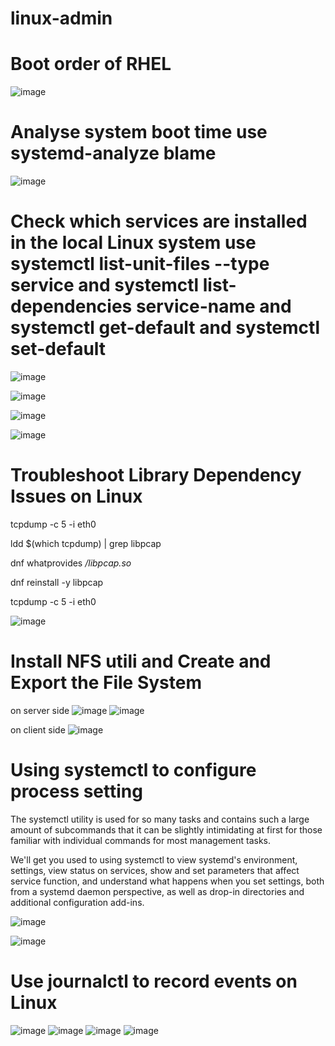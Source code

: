 # linux-admin

# Boot order of RHEL

![image](https://user-images.githubusercontent.com/36766101/217381477-cb13e487-8d6d-4fe1-b91d-a8cff0768d06.png)


# Analyse system boot time use systemd-analyze blame

![image](https://user-images.githubusercontent.com/36766101/217383089-b3c149be-781e-4848-bfe7-9d3b8c2b2d5b.png)


# Check which services are installed in the local Linux system  use  systemctl list-unit-files --type service and systemctl list-dependencies service-name and  systemctl get-default and systemctl set-default 

![image](https://user-images.githubusercontent.com/36766101/217384049-9dd9784b-0c85-4e24-a91b-2682cb4e3289.png)

![image](https://user-images.githubusercontent.com/36766101/217384085-7410cb9f-9fd5-46a3-84ec-fe1d6be6336b.png)

![image](https://user-images.githubusercontent.com/36766101/217384317-9c967016-c870-4c26-84b9-7bbfb1fe7581.png)

![image](https://user-images.githubusercontent.com/36766101/217384894-be1a9801-f608-4a15-83ab-224ffd081864.png)


# Troubleshoot Library Dependency Issues on Linux

tcpdump -c 5 -i eth0

ldd $(which tcpdump) | grep libpcap


dnf whatprovides */libpcap.so*


dnf reinstall -y libpcap


tcpdump -c 5 -i eth0

![image](https://user-images.githubusercontent.com/36766101/209530201-54493bbd-902f-43ac-ae1b-1a131c386455.png)


# Install NFS utili and Create and Export the File System

on server side
![image](https://user-images.githubusercontent.com/36766101/209531304-1c0a08a6-ff00-42d0-9a75-388c8e9de167.png)
![image](https://user-images.githubusercontent.com/36766101/209532379-99b603b1-70f1-45f7-bf31-d501e970291f.png)

on client side 
![image](https://user-images.githubusercontent.com/36766101/209532824-f0380a89-95e4-4cc7-a9cd-6ef7499aff1d.png)



# Using systemctl to configure process setting
The systemctl utility is used for so many tasks and contains such a large amount of subcommands that it can be slightly intimidating at first for those familiar with individual commands for most management tasks.

We'll get you used to using systemctl to view systemd's environment, settings, view status on services, show and set parameters that affect service function, and understand what happens when you set settings, both from a systemd daemon perspective, as well as drop-in directories and additional configuration add-ins.

![image](https://user-images.githubusercontent.com/36766101/209542794-2fb2920b-64f1-4a68-b3d3-7398821b36a6.png)

![image](https://user-images.githubusercontent.com/36766101/209544030-8399b750-a7b1-47e0-81b9-3f7e7fc4947f.png)

# Use journalctl to record events on Linux

![image](https://user-images.githubusercontent.com/36766101/209545072-355c15a4-846e-49b9-88c7-e08220b2b642.png)
![image](https://user-images.githubusercontent.com/36766101/209545408-22f74935-5a8b-4749-a781-7b1404f50abb.png)
![image](https://user-images.githubusercontent.com/36766101/209545858-dea52d1a-3d61-430c-a378-22aa3c9ce2b1.png)
![image](https://user-images.githubusercontent.com/36766101/209546565-d639a543-4eef-4eb2-82df-7c413dfaca68.png)

